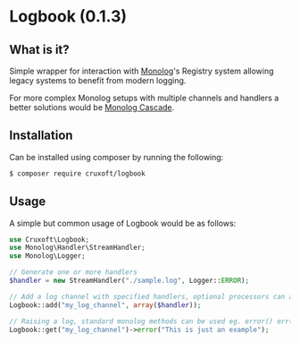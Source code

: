 # Logbook (0.1.3)

## What is it?

Simple wrapper for interaction with [Monolog](https://github.com/Seldaek/monolog)'s Registry system allowing legacy systems to 
benefit from modern logging.

For more complex Monolog setups with multiple channels and handlers a better solutions would be [Monolog Cascade](https://github.com/theorchard/monolog-cascade).

## Installation

Can be installed using composer by running the following:

```sh
$ composer require cruxoft/logbook
```

## Usage

A simple but common usage of Logbook would be as follows: 

```php
use Cruxoft\Logbook;
use Monolog\Handler\StreamHandler;
use Monolog\Logger;

// Generate one or more handlers
$handler = new StreamHandler("./sample.log", Logger::ERROR);

// Add a log channel with specified handlers, optional processors can also be added
Logbook::add("my_log_channel", array($handler));

// Raising a log, standard monolog methods can be used eg. error() err(), addError()
Logbook::get("my_log_channel")->error("This is just an example");
```
